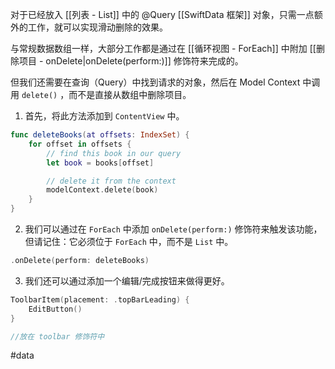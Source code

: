 对于已经放入 [[列表 - List]] 中的 @Query [[SwiftData 框架]] 对象，只需一点额外的工作，就可以实现滑动删除的效果。

与常规数据数组一样，大部分工作都是通过在 [[循环视图 - ForEach]] 中附加 [[删除项目 - onDelete|onDelete(perform:)]] 修饰符来完成的。

但我们还需要在查询（Query）中找到请求的对象，然后在 Model Context 中调用 `delete()` ，而不是直接从数组中删除项目。

1. 首先，将此方法添加到 `ContentView` 中。

```swift
func deleteBooks(at offsets: IndexSet) {
    for offset in offsets {
        // find this book in our query
        let book = books[offset]

        // delete it from the context
        modelContext.delete(book)
    }
}
```

2. 我们可以通过在 `ForEach` 中添加 `onDelete(perform:)` 修饰符来触发该功能，但请记住：它必须位于 `ForEach` 中，而不是 `List` 中。

```swift
.onDelete(perform: deleteBooks)
```

3. 我们还可以通过添加一个编辑/完成按钮来做得更好。

```swift
ToolbarItem(placement: .topBarLeading) {
    EditButton()
}

//放在 toolbar 修饰符中
```

#data 